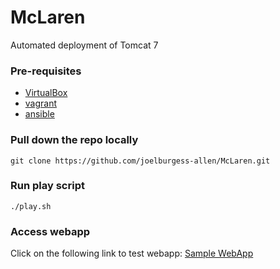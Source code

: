 # McLaren

Automated deployment of Tomcat 7

### Pre-requisites

 - [VirtualBox](https://www.virtualbox.org)
 - [vagrant](https://www.vagrantup.com)
 - [ansible](http://www.ansible.com)

### Pull down the repo locally

`git clone https://github.com/joelburgess-allen/McLaren.git`

### Run play script

`./play.sh`

### Access webapp

Click on the following link to test webapp:
[Sample WebApp](http://localhost:8080/sample)
